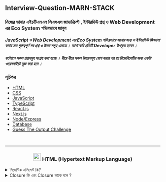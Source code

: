 ## Interview-Question-MARN-STACK

### নিজের ভাষার এইচটিএমএল সিএসএস জাভাক্রিপ্ট , ইন্টারভিউ প্রশ্ন ও Web Development এর Eco System গভিরভাবে জানুন

##### JavaScript ও Web Development এর Eco System গভিরভাবে জানার জন্য ও ইন্টারভিউ জিজ্ঞাসা করার মত গুরুত্বপূর্ণ সব প্রশ্ন ও উত্তর সমূহ একত্রে । আশা করি প্রতিটি Developer উপকৃত হবেন ।

##### বর্তমানে সকল প্রশ্নসমুহ সংগ্রহ করা হচ্ছে । ধীরে ধীরে সকল উত্তরসমূহ যোগ করার পর তা রিডেবিলেটির জন্য একটা ওয়েবসাইটে যুক্ত করা হবে ।

### সূচিপত্র

- [HTML](#HTML)
- [CSS](#CSS)
- [JavaScript](#js)
- [TypeScript](#ts)
- [React.js](#reactjs)
- [Next.js](#nextjs)
- [Node/Express](#node-express)
- [Database](#database)
- [Guess The Output Challenge](#GTO)

<br>

<hr>

<h3 style="flex" align="center" id="html">
<img src="https://cdn0.iconfinder.com/data/icons/social-network-9/50/22-512.png" width="25" />
HTML (Hypertext Markup Language)
</h3>

<details>

<summary> সিমেন্টিক এলিমেন্ট কি?  </summary>

একটি সিমেন্টিক এলিমেন্ট ব্রাউজার এবং ডেভেলপার উভয়ের কাছে স্পষ্টভাবে এর অর্থ বর্ণনা করে।

সিমেন্টিক এলিমেন্ট নয় এমন কিছু এলিমেন্ট এর উদাহরণ: <div> এবং <span> এগুলো এদের ভেতরের কন্টেন্ট সম্পর্কে কোন ধারনাই দেয়না ।

কিছু সিমেন্টিক এলিমেন্ট এর উদাহরণ: <aside>, <form>, <table> এবং <article> এগুলো এদের ভেতরের কন্টেন্ট সম্পর্কে স্পষ্ট ধারণা দেয় ।

## এইচটিএমএল এ সিমেন্টিক এলিমেন্ট

অনেক ওয়েবসাইট এ HTML Code গুলো এ রকম থাকে: <div id=”nav”> <div class=”header”> <div id=”footer”> যা নেভিগেশন, হেডার ও ফুটার বোঝানোর জন্য ব্যবহার করে (এটি পদ্ধতিটি HTML4 কিংবা আগের ভার্সন গুলোতে ব্যবহার করা হতো) ।

কিন্তু HTML5 এর পর থেকে কিছু সিমেন্টিক এলিমেন্ট এসেছে যেগুলো একটি ওয়েবপেজের বিভিন্ন অংশগুলো ডিফাইন করতে ব্যবহার করা হয়। নিচে এদের কিছু এলিমেন্ট দেয়া হলো :

</details>

<br>

<hr>

<h3 align="center" id="js"><img src="https://skillicons.dev/icons?i=js" width="20" />  JavaScript</h3>

<details>
<summary> ১.  Local storage ও  session   এর মধ্যে পার্থক্য কি ?  </summary>

#### <span style="color:#f43f5e;">উঃ</span> local storage ও session এর মধ্যে পার্থক্য হলোঃ

| পার্থক্য  | Local Storage                                                        | Session Storage            |
| --------- | -------------------------------------------------------------------- | -------------------------- |
| স্থায়ীত্ব | মা্যানুয়ালি বা প্রোগ্রামিক্যালি ব্রাউজার ডাটা ক্লিয়ার না করা পর্যন্ত | ট্যাব ক্লোস করার সাথে সাথে |
| এভাইলেবল  | সকল window তেই                                                       | নির্দিষ্ট ট্যাবেই          |
| উপযোগী    | দীর্ঘ সময় ডাটা রাখায় যায়                                             | আল্প সময় ডাটা রাখায় যায়    |

</details>

<details>
<summary> Closure কি এবং Closure  কাকে বলে ?  </summary>

#### <span style="color:#f43f5e;">উঃ</span> Closure হলোঃ

Closure হচ্ছে, একটা function এ ব্যবহৃত data, যেই data টা এই function এর scope এ ডিক্লেয়ার করা নাই, অর্থাৎ, এই নিজস্ব function এ, এই data টা own করে না । বাইরের থেকে এই data টা আসছে, মানে parent function থেকে আসছে ।

```javascript
function test() {
  let msg = 'I am learning for ';
  let month = 6;
  return function () {
    console.log(msg, month);
  };
}
var sayMsg = test();
console.dir(sayMsg);
```

আমরা জানি জাভাস্ক্রিপ্ট এ আপনি চাইলে ফাংশন থেকেও আরেকটা ফাংশন রিটার্ন করতে পারবেন। আর তখনি তৈরী হয় প্যারেন্ট-চাইল্ড রিলেশন। আর রিটার্নকৃত ফাংশনের সবকিছু চাইল্ড ফাংশন চাইলেও অ্যাক্সেস করতে পারে ক্লোজারস এর কারণে।

```javascript
function closuresDemo() {
  var x = 10;
  return function () {
    var y = 20;
    console.log('Sum: ' + (x + y));
  };
}
```

ক্লোজার কি ? ক্লোজার হল ফাংশন এর ভিতরে আরেকটা ফাংশন !! যে ফাংশন উপরের ফাংশন এর লোকাল ভেরিয়েবল গুলো এক্সেস পাবে। টুইস্ট হচ্ছে উপরের ফাংশন রান হয়ে ডেড হইলেও ভিতরের টা জীবিত থাকে । তার মানে আগে প্যারেন্ট ফাংশন মরে গেলেও প্যারেন্ট এর জমি জমা নিয়ে চাইল্ড জীবিত থাকে !!

```javascript
function sayHello2(name) {
  var text = 'Hello ' + name; // Local variable
  var say = function () {
    console.log(text);
  };
  return say;
}
var say2 = sayHello2('Bob');
say2(); // logs "Hello Bob"
```

sayHello2 নিজে শেষ হবার সময়ে var say2 = sayHello2(‘Bob’); এই লাইনে একটা ফাংশন রিটার্ন করে ! । say2 কল করলে তাই আগের কল এ text এর যে ভ্যালু ছিল সেটা পরের কলে পাচ্ছে।

কারন -

১। ভিতরের ফাংশন বাইরের ফাংশন এর ভেরিয়েবল এক্সেস পাবে

২। ভিতরের ফাংশন এর লাইফ টাইম বাইরের ফাংশন এর চাইতে বেশি, বাইরের টা শেষ হয়ে যাবার সময় ভিতরের ফাংশন কে সব ডাটা দিয়ে যায়.

</details>
